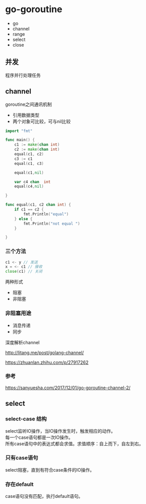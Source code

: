 # go-goroutine



- go
- channel
- range
- select
- close

## 并发

程序并行处理任务

## channel

goroutine之间通讯机制

- 引用数据类型
- 两个对象可比较，可与nil比较 

```go
import "fmt"

func main() {
	c1 := make(chan int)
	c2 := make(chan int)
	equal(c1, c2)
	c3 := c1
	equal(c1, c3)

	equal(c1,nil)

	var c4 chan  int
	equal(c4,nil)

}

func equal(c1, c2 chan int) {
	if c1 == c2 {
		fmt.Println("equal")
	} else {
		fmt.Println("not equal ")
	}

}
```

### 三个方法

```go
c1 <- y // 发送
x = <- c1 // 接收
close(c1) // 关闭
```

两种形式

- 阻塞
- 非阻塞

### 非阻塞用途

- 消息传递
- 同步

深度解析channel

http://litang.me/post/golang-channel/

https://zhuanlan.zhihu.com/p/27917262

### 参考

https://sanyuesha.com/2017/12/01/go-goroutine-channel-2/



## select

### select-case 结构

select监听IO操作，当IO操作发生时，触发相应的动作。  
每一个case语句都是一次IO操作。  
所有case语句中的表达式都会求值。求值顺序：自上而下，自左到右。



### 只有case语句

select阻塞，直到有符合case条件的IO操作。

### 存在default

case语句没有匹配，执行default语句。

